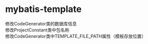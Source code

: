 # mybatis-template
修改CodeGenerator类的数据库信息<br>
修改ProjectConstant类中包名称<br>
修改CodeGenerator类中TEMPLATE_FILE_PATH属性（模板存放位置）<br>
